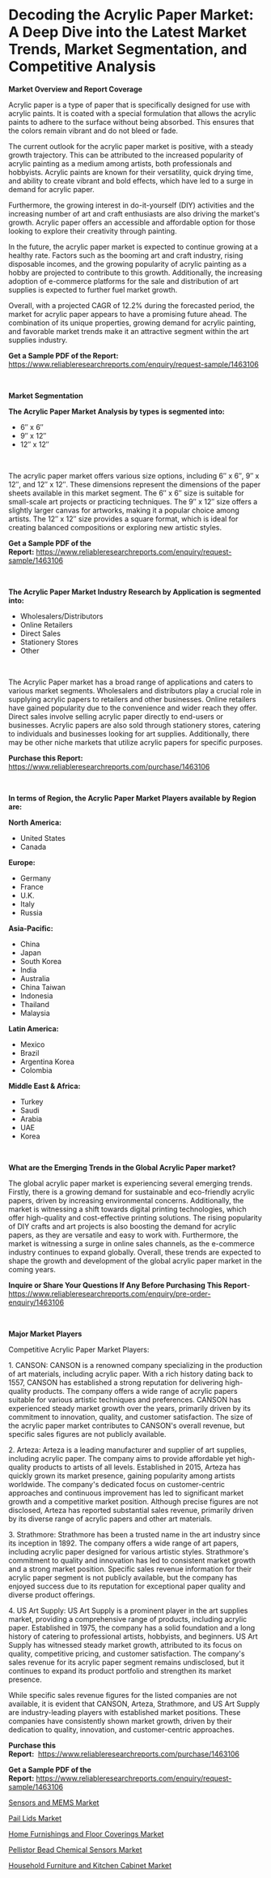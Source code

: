 <p><h1>Decoding the Acrylic Paper Market: A Deep Dive into the Latest Market Trends, Market Segmentation, and Competitive Analysis</h1></p><p><strong>Market Overview and Report Coverage</strong></p>
<p><p>Acrylic paper is a type of paper that is specifically designed for use with acrylic paints. It is coated with a special formulation that allows the acrylic paints to adhere to the surface without being absorbed. This ensures that the colors remain vibrant and do not bleed or fade.</p><p>The current outlook for the acrylic paper market is positive, with a steady growth trajectory. This can be attributed to the increased popularity of acrylic painting as a medium among artists, both professionals and hobbyists. Acrylic paints are known for their versatility, quick drying time, and ability to create vibrant and bold effects, which have led to a surge in demand for acrylic paper.</p><p>Furthermore, the growing interest in do-it-yourself (DIY) activities and the increasing number of art and craft enthusiasts are also driving the market's growth. Acrylic paper offers an accessible and affordable option for those looking to explore their creativity through painting.</p><p>In the future, the acrylic paper market is expected to continue growing at a healthy rate. Factors such as the booming art and craft industry, rising disposable incomes, and the growing popularity of acrylic painting as a hobby are projected to contribute to this growth. Additionally, the increasing adoption of e-commerce platforms for the sale and distribution of art supplies is expected to further fuel market growth.</p><p>Overall, with a projected CAGR of 12.2% during the forecasted period, the market for acrylic paper appears to have a promising future ahead. The combination of its unique properties, growing demand for acrylic painting, and favorable market trends make it an attractive segment within the art supplies industry.</p></p>
<p><strong>Get a Sample PDF of the Report:</strong> <a href="https://www.reliableresearchreports.com/enquiry/request-sample/1463106">https://www.reliableresearchreports.com/enquiry/request-sample/1463106</a></p>
<p>&nbsp;</p>
<p><strong>Market Segmentation</strong></p>
<p><strong>The Acrylic Paper Market Analysis by types is segmented into:</strong></p>
<p><ul><li>6″ x 6″</li><li>9″ x 12″</li><li>12″ x 12″</li></ul></p>
<p>&nbsp;</p>
<p><p>The acrylic paper market offers various size options, including 6″ x 6″, 9″ x 12″, and 12″ x 12″. These dimensions represent the dimensions of the paper sheets available in this market segment. The 6″ x 6″ size is suitable for small-scale art projects or practicing techniques. The 9″ x 12″ size offers a slightly larger canvas for artworks, making it a popular choice among artists. The 12″ x 12″ size provides a square format, which is ideal for creating balanced compositions or exploring new artistic styles.</p></p>
<p><strong>Get a Sample PDF of the Report:</strong>&nbsp;<a href="https://www.reliableresearchreports.com/enquiry/request-sample/1463106">https://www.reliableresearchreports.com/enquiry/request-sample/1463106</a></p>
<p>&nbsp;</p>
<p><strong>The Acrylic Paper Market Industry Research by Application is segmented into:</strong></p>
<p><ul><li>Wholesalers/Distributors</li><li>Online Retailers</li><li>Direct Sales</li><li>Stationery Stores</li><li>Other</li></ul></p>
<p>&nbsp;</p>
<p><p>The Acrylic Paper market has a broad range of applications and caters to various market segments. Wholesalers and distributors play a crucial role in supplying acrylic papers to retailers and other businesses. Online retailers have gained popularity due to the convenience and wider reach they offer. Direct sales involve selling acrylic paper directly to end-users or businesses. Acrylic papers are also sold through stationery stores, catering to individuals and businesses looking for art supplies. Additionally, there may be other niche markets that utilize acrylic papers for specific purposes.</p></p>
<p><strong>Purchase this Report:</strong>&nbsp; <a href="https://www.reliableresearchreports.com/purchase/1463106">https://www.reliableresearchreports.com/purchase/1463106</a></p>
<p>&nbsp;</p>
<p><strong>In terms of Region, the Acrylic Paper Market Players available by Region are:</strong></p>
<p>
    <p> <strong> North America: </strong>
        <ul>
            <li>United States</li>
            <li>Canada</li>
        </ul>
        </p> 
    <p> <strong> Europe: </strong>
        <ul>
            <li>Germany</li>
            <li>France</li>
            <li>U.K.</li>
            <li>Italy</li>
            <li>Russia</li>
        </ul>
        </p> 
    <p> <strong> Asia-Pacific: </strong>
        <ul>
            <li>China</li>
            <li>Japan</li>
            <li>South Korea</li>
            <li>India</li>
            <li>Australia</li>
            <li>China Taiwan</li>
            <li>Indonesia</li>
            <li>Thailand</li>
            <li>Malaysia</li>
        </ul>
        </p> 
    <p> <strong> Latin America: </strong>
        <ul>
            <li>Mexico</li>
            <li>Brazil</li>
            <li>Argentina Korea</li>
            <li>Colombia</li>
        </ul>
        </p> 
    <p> <strong> Middle East & Africa: </strong>
        <ul>
            <li>Turkey</li>
            <li>Saudi</li>
            <li>Arabia</li>
            <li>UAE</li>
            <li>Korea</li>
        </ul>
    </p>
    </p>
<p>&nbsp;</p>
<p><strong>What are the Emerging Trends in the Global Acrylic Paper market?</strong></p>
<p><p>The global acrylic paper market is experiencing several emerging trends. Firstly, there is a growing demand for sustainable and eco-friendly acrylic papers, driven by increasing environmental concerns. Additionally, the market is witnessing a shift towards digital printing technologies, which offer high-quality and cost-effective printing solutions. The rising popularity of DIY crafts and art projects is also boosting the demand for acrylic papers, as they are versatile and easy to work with. Furthermore, the market is witnessing a surge in online sales channels, as the e-commerce industry continues to expand globally. Overall, these trends are expected to shape the growth and development of the global acrylic paper market in the coming years.</p></p>
<p><strong>Inquire or Share Your Questions If Any Before Purchasing This Report</strong>- <a href="https://www.reliableresearchreports.com/enquiry/pre-order-enquiry/1463106">https://www.reliableresearchreports.com/enquiry/pre-order-enquiry/1463106</a></p>
<p>&nbsp;</p>
<p><strong>Major Market Players</strong></p>
<p><p>Competitive Acrylic Paper Market Players:</p><p>1. CANSON: CANSON is a renowned company specializing in the production of art materials, including acrylic paper. With a rich history dating back to 1557, CANSON has established a strong reputation for delivering high-quality products. The company offers a wide range of acrylic papers suitable for various artistic techniques and preferences. CANSON has experienced steady market growth over the years, primarily driven by its commitment to innovation, quality, and customer satisfaction. The size of the acrylic paper market contributes to CANSON's overall revenue, but specific sales figures are not publicly available.</p><p>2. Arteza: Arteza is a leading manufacturer and supplier of art supplies, including acrylic paper. The company aims to provide affordable yet high-quality products to artists of all levels. Established in 2015, Arteza has quickly grown its market presence, gaining popularity among artists worldwide. The company's dedicated focus on customer-centric approaches and continuous improvement has led to significant market growth and a competitive market position. Although precise figures are not disclosed, Arteza has reported substantial sales revenue, primarily driven by its diverse range of acrylic papers and other art materials.</p><p>3. Strathmore: Strathmore has been a trusted name in the art industry since its inception in 1892. The company offers a wide range of art papers, including acrylic paper designed for various artistic styles. Strathmore's commitment to quality and innovation has led to consistent market growth and a strong market position. Specific sales revenue information for their acrylic paper segment is not publicly available, but the company has enjoyed success due to its reputation for exceptional paper quality and diverse product offerings.</p><p>4. US Art Supply: US Art Supply is a prominent player in the art supplies market, providing a comprehensive range of products, including acrylic paper. Established in 1975, the company has a solid foundation and a long history of catering to professional artists, hobbyists, and beginners. US Art Supply has witnessed steady market growth, attributed to its focus on quality, competitive pricing, and customer satisfaction. The company's sales revenue for its acrylic paper segment remains undisclosed, but it continues to expand its product portfolio and strengthen its market presence.</p><p>While specific sales revenue figures for the listed companies are not available, it is evident that CANSON, Arteza, Strathmore, and US Art Supply are industry-leading players with established market positions. These companies have consistently shown market growth, driven by their dedication to quality, innovation, and customer-centric approaches.</p></p>
<p><strong>Purchase this Report:</strong>&nbsp;&nbsp;<a href="https://www.reliableresearchreports.com/purchase/1463106">https://www.reliableresearchreports.com/purchase/1463106</a></p>
<p></p>
<p><strong>Get a Sample PDF of the Report:</strong>&nbsp;<a href="https://www.reliableresearchreports.com/enquiry/request-sample/1463106">https://www.reliableresearchreports.com/enquiry/request-sample/1463106</a></p>
<p><p><a href="https://medium.com/@hotspotelectronicsstore/sensors-and-mems-market-size-reveals-the-best-marketing-channels-in-global-industry-1e3060de20bd">Sensors and MEMS Market</a></p><p><a href="https://github.com/NorbertYates/Market-Research-Report-List-2/blob/main/pail-lids-market.md">Pail Lids Market</a></p><p><a href="https://medium.com/@rajuchacharp23/home-furnishings-and-floor-coverings-market-research-report-its-history-and-forecast-2023-to-2030-02fb528e51f8">Home Furnishings and Floor Coverings Market</a></p><p><a href="https://medium.com/@the.strong.zer0/pellistor-bead-chemical-sensors-market-insights-into-market-cagr-market-trends-and-growth-7ce9d0975605">Pellistor Bead Chemical Sensors Market</a></p><p><a href="https://medium.com/@mahimohanrp23/household-furniture-and-kitchen-cabinet-market-share-evolution-and-market-growth-trends-2023-2030-771e8953cf72">Household Furniture and Kitchen Cabinet Market</a></p></p>